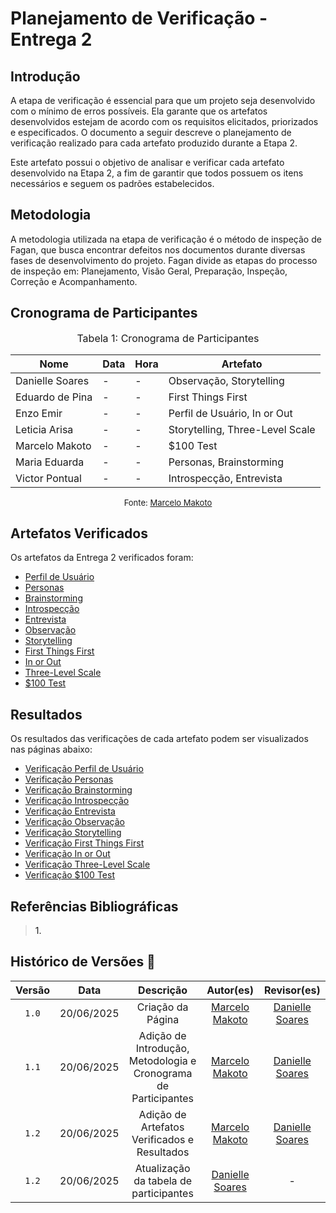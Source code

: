 # Planejamento de Verificação - Entrega 2

## Introdução

A etapa de verificação é essencial para que um projeto seja desenvolvido com o mínimo de erros possíveis. Ela garante que os artefatos desenvolvidos estejam de acordo com os requisitos elicitados, priorizados e especificados. O documento a seguir descreve o planejamento de verificação realizado para cada artefato produzido durante a Etapa 2.

Este artefato possui o objetivo de analisar e verificar cada artefato desenvolvido na Etapa 2, a fim de garantir que todos possuem os itens necessários e seguem os padrões estabelecidos.

## Metodologia

A metodologia utilizada na etapa de verificação é o método de inspeção de Fagan, que busca encontrar defeitos nos documentos durante diversas fases de desenvolvimento do projeto. Fagan divide as etapas do processo de inspeção em: Planejamento, Visão Geral, Preparação, Inspeção, Correção e Acompanhamento.

## Cronograma de Participantes

<font size="3"><p style="text-align: center">Tabela 1: Cronograma de Participantes</p></font>

<div align="center">

<table>
  <thead>
    <tr>
      <th>Nome</th>
      <th>Data</th>
      <th>Hora</th>
      <th>Artefato</th>
    </tr>
  </thead>
  <tbody>
    <tr>
      <td> Danielle Soares </td>
      <td> - </td>
      <td> - </td>
      <td> Observação, Storytelling </td>
    </tr>
    <tr>
      <td> Eduardo de Pina </td>
      <td> - </td>
      <td> - </td>
      <td> First Things First </td>
    </tr>
    <tr>
      <td> Enzo Emir </td>
      <td> - </td>
      <td> - </td>
      <td> Perfil de Usuário, In or Out </td>
    </tr>
    <tr>
      <td> Leticia Arisa </td>
      <td> - </td>
      <td> - </td>
      <td> Storytelling, Three-Level Scale </td>
    </tr>
    <tr>
      <td> Marcelo Makoto </td>
      <td> - </td>
      <td> - </td>
      <td> $100 Test </td>
    </tr>
    <tr>
      <td> Maria Eduarda </td>
      <td> - </td>
      <td> - </td>
      <td> Personas, Brainstorming </td>
    </tr>
    <tr>
      <td> Victor Pontual </td>
      <td> - </td>
      <td> - </td>
      <td> Introspecção, Entrevista </td>
    </tr>
  </tbody>
</table>

</div>

<font size="2"><p style="text-align: center">Fonte: [Marcelo Makoto](https://github.com/MM4k) </p></font>

## Artefatos Verificados

Os artefatos da Entrega 2 verificados foram:

- <a href = https://requisitos-de-software.github.io/2025.1-FGTS/Elicitacao/Perfil-de-Usuario/>Perfil de Usuário</a>
- <a href = https://requisitos-de-software.github.io/2025.1-FGTS/Elicitacao/Definicao-de-Personas/>Personas</a>
- <a href = https://requisitos-de-software.github.io/2025.1-FGTS/Elicitacao/Tecnicas-de-Elicitacao/Brainstorming/>Brainstorming</a>
- <a href = https://requisitos-de-software.github.io/2025.1-FGTS/Elicitacao/Tecnicas-de-Elicitacao/Introspeccao/>Introspecção</a>
- <a href = https://requisitos-de-software.github.io/2025.1-FGTS/Elicitacao/Tecnicas-de-Elicitacao/Entrevista/>Entrevista</a>
- <a href = https://requisitos-de-software.github.io/2025.1-FGTS/Elicitacao/Tecnicas-de-Elicitacao/Observacao/>Observação</a>
- <a href = https://requisitos-de-software.github.io/2025.1-FGTS/Elicitacao/Tecnicas-de-Elicitacao/Storytelling/>Storytelling</a>
- <a href = https://requisitos-de-software.github.io/2025.1-FGTS/Elicitacao/Tecnicas-de-Priorizacao/First-Things-First/>First Things First</a>
- <a href = https://requisitos-de-software.github.io/2025.1-FGTS/Elicitacao/Tecnicas-de-Priorizacao/In-or-Out/>In or Out</a>
- <a href = https://requisitos-de-software.github.io/2025.1-FGTS/Elicitacao/Tecnicas-de-Priorizacao/Three-Level-Scale/>Three-Level Scale</a>
- <a href = https://requisitos-de-software.github.io/2025.1-FGTS/Elicitacao/Tecnicas-de-Priorizacao/100-Test/>$100 Test</a>

## Resultados

Os resultados das verificações de cada artefato podem ser visualizados nas páginas abaixo:

- <a href = https://requisitos-de-software.github.io/2025.1-FGTS/Verificacao/Grupo/Entrega-2/verificacao-perfil-de-usuario/>Verificação Perfil de Usuário</a>
- <a href = https://requisitos-de-software.github.io/2025.1-FGTS/Verificacao/Grupo/Entrega-2/verificacao-personas/>Verificação Personas</a>
- <a href = https://requisitos-de-software.github.io/2025.1-FGTS/Verificacao/Grupo/Entrega-2/verificacao-brainstorming/>Verificação Brainstorming</a>
- <a href = https://requisitos-de-software.github.io/2025.1-FGTS/Verificacao/Grupo/Entrega-2/verificacao-introspeccao/>Verificação Introspecção</a>
- <a href = https://requisitos-de-software.github.io/2025.1-FGTS/Verificacao/Grupo/Entrega-2/verificacao-entrevista/>Verificação Entrevista</a>
- <a href = https://requisitos-de-software.github.io/2025.1-FGTS/Verificacao/Grupo/Entrega-2/verificacao-observacao/>Verificação Observação</a>
- <a href = https://requisitos-de-software.github.io/2025.1-FGTS/Verificacao/Grupo/Entrega-2/verificacao-storytelling/>Verificação Storytelling</a>
- <a href = https://requisitos-de-software.github.io/2025.1-FGTS/Verificacao/Grupo/Entrega-2/verificacao-first-things-first/>Verificação First Things First</a>
- <a href = https://requisitos-de-software.github.io/2025.1-FGTS/Verificacao/Grupo/Entrega-2/verificacao-in-or-out/>Verificação In or Out</a>
- <a href = https://requisitos-de-software.github.io/2025.1-FGTS/Verificacao/Grupo/Entrega-2/verificacao-three-level-scale/>Verificação Three-Level Scale</a>
- <a href = https://requisitos-de-software.github.io/2025.1-FGTS/Verificacao/Grupo/Entrega-2/verificacao-100-test/>Verificação $100 Test</a>

## Referências Bibliográficas

> <a id="REF1">1.</a> 

## Histórico de Versões 📅

| Versão | Data | Descrição | Autor(es) | Revisor(es) |
| :-: | :-: | :-: | :-: | :-: |
| `1.0` | 20/06/2025 | Criação da Página | [Marcelo Makoto](https://github.com/MM4k) | [Danielle Soares](https://github.com/danielle-soaress) |
| `1.1` | 20/06/2025 | Adição de Introdução, Metodologia e Cronograma de Participantes | [Marcelo Makoto](https://github.com/MM4k) | [Danielle Soares](https://github.com/danielle-soaress) |
| `1.2` | 20/06/2025 | Adição de Artefatos Verificados e Resultados | [Marcelo Makoto](https://github.com/MM4k) | [Danielle Soares](https://github.com/danielle-soaress) |
| `1.2` | 20/06/2025 | Atualização da tabela de participantes | [Danielle Soares](https://github.com/danielle-soaress) | - |